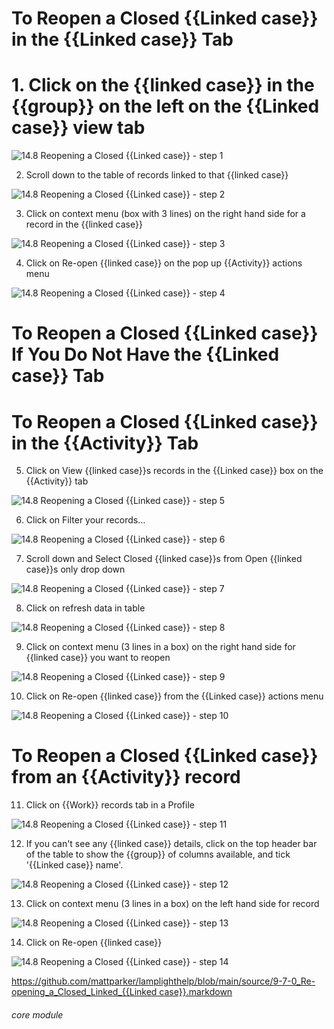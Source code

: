 # To Reopen a Closed {{Linked case}} in the {{Linked case}} Tab
# 1. Click on the {{linked case}} in the {{group}} on the left on the {{Linked case}} view tab


![14.8 Reopening a Closed {{Linked case}} - step 1](14.8_Reopening_a_Closed_Case_im_1.png)

2. Scroll down to the table of records linked to that {{linked case}}

![14.8 Reopening a Closed {{Linked case}} - step 2](14.8_Reopening_a_Closed_Case_im_2.png)

3. Click on context menu (box with 3 lines) on the right hand side for a record in the {{linked case}}

![14.8 Reopening a Closed {{Linked case}} - step 3](14.8_Reopening_a_Closed_Case_im_3.png)

4. Click on Re-open {{linked case}} on the pop up {{Activity}} actions menu

![14.8 Reopening a Closed {{Linked case}} - step 4](14.8_Reopening_a_Closed_Case_im_4.png)

# To Reopen a Closed {{Linked case}} If You Do Not Have the {{Linked case}} Tab
# To Reopen a Closed {{Linked case}} in the {{Activity}} Tab
5. Click on View {{linked case}}s records in the {{Linked case}} box on the {{Activity}} tab

![14.8 Reopening a Closed {{Linked case}} - step 5](14.8_Reopening_a_Closed_Case_im_5.png)

6. Click on Filter your records…

![14.8 Reopening a Closed {{Linked case}} - step 6](14.8_Reopening_a_Closed_Case_im_6.png)

7. Scroll down and Select Closed {{linked case}}s from Open {{linked case}}s only drop down

![14.8 Reopening a Closed {{Linked case}} - step 7](14.8_Reopening_a_Closed_Case_im_7.png)

8. Click on refresh data in table

![14.8 Reopening a Closed {{Linked case}} - step 8](14.8_Reopening_a_Closed_Case_im_8.png)

9. Click on context menu (3 lines in a box) on the right hand side for {{linked case}} you want to reopen

![14.8 Reopening a Closed {{Linked case}} - step 9](14.8_Reopening_a_Closed_Case_im_9.png)

10. Click on Re-open {{linked case}} from the {{Linked case}} actions menu

![14.8 Reopening a Closed {{Linked case}} - step 10](14.8_Reopening_a_Closed_Case_im_10.png)

# To Reopen a Closed {{Linked case}} from an {{Activity}} record
11. Click on {{Work}} records tab in a Profile

![14.8 Reopening a Closed {{Linked case}} - step 11](14.8_Reopening_a_Closed_Case_im_11.png)

12. If you can&#039;t see any {{linked case}} details, click on the top header bar of the table to show the {{group}} of columns available, and tick &#039;{{Linked case}} name&#039;.

![14.8 Reopening a Closed {{Linked case}} - step 12](14.8_Reopening_a_Closed_Case_im_12.png)

13. Click on context menu (3 lines in a box) on the left hand side for record

![14.8 Reopening a Closed {{Linked case}} - step 13](14.8_Reopening_a_Closed_Case_im_13.png)

14. Click on Re-open {{linked case}}

![14.8 Reopening a Closed {{Linked case}} - step 14](14.8_Reopening_a_Closed_Case_im_14.png)

[https://github.com/mattparker/lamplighthelp/blob/main/source/9-7-0_Re-opening_a_Closed_Linked_{{Linked case}}.markdown](https://github.com/mattparker/lamplighthelp/blob/main/source/9-7-0_Re-opening_a_Closed_Linked_Case.markdown)


###### core module